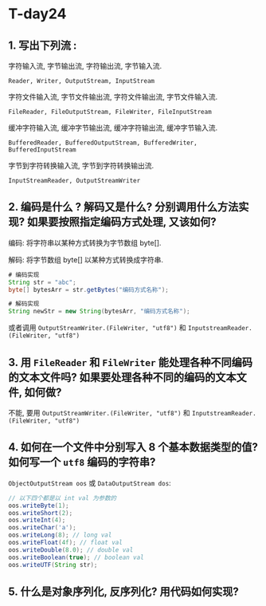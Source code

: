 # T-day24
## 1. 写出下列流 : 

字符输入流, 字节输出流, 字符输出流, 字节输入流. 

`Reader, Writer, OutputStream, InputStream`

字符文件输入流, 字节文件输出流, 字符文件输出流, 字节文件输入流. 

`FileReader, FileOutputStream, FileWriter, FileInputStream`

缓冲字符输入流, 缓冲字节输出流, 缓冲字符输出流, 缓冲字节输入流.

`BufferedReader, BufferedOutputStream, BufferedWriter, BufferedInputStream`

字节到字符转换输入流, 字节到字符转换输出流.

`InputStreamReader, OutputStreamWriter`

## 2. 编码是什么 ? 解码又是什么? 分别调用什么方法实现? 如果要按照指定编码方式处理, 又该如何?

编码: 将字符串以某种方式转换为字节数组 byte[]. 

解码: 将字节数组 byte[] 以某种方式转换成字符串. 

```java
# 编码实现
String str = "abc";
byte[] bytesArr = str.getBytes("编码方式名称");

# 解码实现
String newStr = new String(bytesArr, "编码方式名称");
``` 

或者调用 `OutputStreamWriter.(FileWriter, "utf8")` 和 `InputstreamReader.(FileWriter, "utf8")`

## 3. 用 `FileReader` 和 `FileWriter` 能处理各种不同编码的文本文件吗? 如果要处理各种不同的编码的文本文件, 如何做?

不能, 要用 `OutputStreamWriter.(FileWriter, "utf8")` 和 `InputstreamReader.(FileWriter, "utf8")`

## 4. 如何在一个文件中分别写入 8 个基本数据类型的值? 如何写一个 `utf8` 编码的字符串?

`ObjectOutputStream oos` 或 `DataOutputStream dos`:

```java
// 以下四个都是以 int val 为参数的
oos.writeByte(1); 
oos.writeShort(2);
oos.writeInt(4);
oos.writeChar('a');
oos.writeLong(8); // long val
oos.writeFloat(4f); // float val
oos.writeDouble(8.0); // double val
oos.writeBoolean(true); // boolean val
oos.writeUTF(String str);
```

## 5. 什么是对象序列化, 反序列化? 用代码如何实现?












